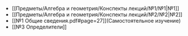 - [[Предметы/Алгебра и геометрия/Конспекты лекций/№1/№1|№1]]
- [[Предметы/Алгебра и геометрия/Конспекты лекций/№2/№2|№2]]
- [[№1 Общие сведения.pdf#page=27]](Самостоятельное изучение) 
- [[№3 Определители]]